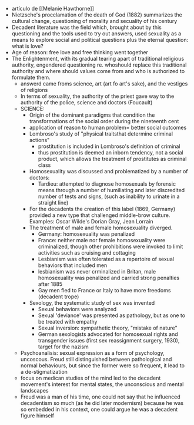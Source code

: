 - artículo de [[Melanie Hawthorne]]
- Nietzsche's procclamation of the death of God (1882) summarizes the cultural change, questioning of morality and secuality of his century
- Decadent literature was the field which, brought about by this questioning and the tools used to try out answers, used sexuality as a means to explore social and political questions plus the eternal question: what is love?
- Age of reason: free love and free thinking went together
- The Enlightenment, with its gradual tearing apart of traditional religious authority, engendered questioning re. whoshould replace this traditional authority and where should values come from and who is authorized to formulate them.
	- answerd came froms science, art (art fo art's sake), and the vestiges of religions
	- In terms of sexuality, the authority of the priest gave way to the authority of the police, science and doctors (Foucault)
	- SCIENCE:
		- Origin of the dominant paradigms that condition the transformations of the social order during the nineteenth cent
		- application of reason to human problem= better social outcomes
		- Lombroso's study of "physical traitsthat determine criminal actions"
			- prostitution is included in Lombroso's definition of criminal
			- thus prostitution is deemed an inborn tendency, not a social product, which allows the treatment of prostitutes as criminal class
		- Homosexuality was discussed and problematized by a number of doctors:
			- Tardieu: attempted to diagnose homosexuals by forensic means through a number of humiliating and later discredited number of tests and signs, (such as inability to urinate in a straight line)
		- For the decadents the creation of this label (1869, Germany) provided a new type that challenged middle-brow culture. Examples: Oscar Wilde's Dorian Gray, Jean Lorrain
		- The treatment of male and female homosexuality diverged. 
			- Germany: homosexuality was penalized
			- France: neither male nor female homosexuality were criminalized, though other prohibitions were invoked to limit activities such as cruising and cottaging
			- Lesbianism was often tolerated as a repertoire of sexual behaviors that included men
			- lesbianism was never crminalized in Britan, male homosexuality was penalized and carried strong penalties after 1885 
			- Gay men fled to France or Italy to have more freedoms (decadent trope)
		- Sexology, the systematic study of sex was invented
			- Sexual behaviors were analyzed
			- Sexual 'deviance' was presented as pathology, but as one to be treated with empathy
			- Sexual inversion: sympathetic theory, "mistake of nature"
			- German sexologists advocated for homosexual rights and transgender issues (first sex reassignment surgery, 1930), target for the nazism
	- Psychoanalisis: sexual expression as a form of psychology, uncoscous. Freud still distinguished between pathological and normal behaviours, but since the former were so frequent, it lead to a de-stigmatization
	- focus on medican studies of the mind led to the decadent movement's interest for mental states, the unconscious and mental landscapes
	- Freud was a man of his time, one could not say that he influenced decadentism so much (as he did later modernism) because he was so embedded in his context, one could argue he was a decadent figure himself
			